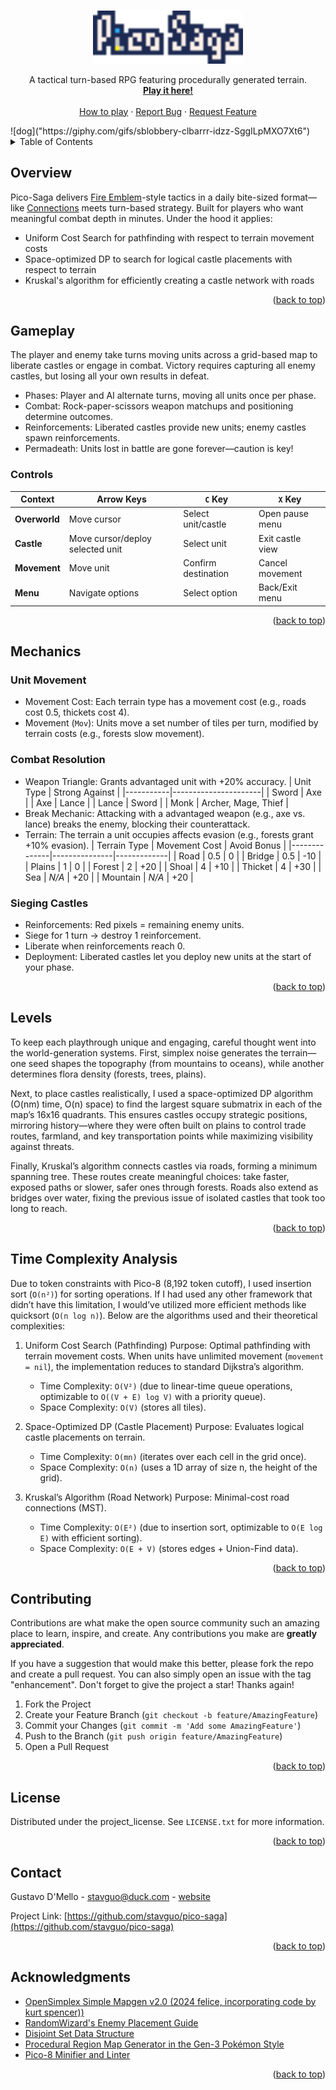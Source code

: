<!-- Improved compatibility of back to top link: See: https://github.com/othneildrew/Best-README-Template/pull/73 -->
<a id="readme-top"></a>

<br />
<div align="center">

<a href="https://github.com/stavguo/pico-saga">
  <img src="images/title.svg" alt="Logo" width="240">
</a>
  <p align="center">
    A tactical turn-based RPG featuring procedurally generated terrain.
    <br />
    <a href="https://gustavo.zip/pico-saga/">
      <strong>Play it here!</strong>
      <br />
    </a>
    <br />
    <a href="#gameplay">How to play</a>
    &middot;
    <a href="https://github.com/stavguo/pico-saga/issues/new?labels=bug&template=bug-report---.md">Report Bug</a>
    &middot;
    <a href="https://github.com/stavguo/pico-saga/issues/new?labels=enhancement&template=feature-request---.md">Request Feature</a>
  </p>
</div>
![dog]("https://giphy.com/gifs/sblobbery-clbarrr-idzz-SggILpMXO7Xt6")


<!-- TABLE OF CONTENTS -->
<details>
  <summary>Table of Contents</summary>
  <ol>
    <li><a href="#overview">Overview</a></li>
    <li>
      <a href="#gameplay">Gameplay</a>
      <ul>
        <li><a href="#controls">Controls</a></li>
      </ul>
    </li>
    <li>
      <a href="#mechanics">Mechanics</a>
      <ul>
        <li><a href="#unit-movement">Unit Movement</a></li>
        <li><a href="#combat-resolution">Combat Resolution</a></li>
        <li><a href="#sieging-castles">Sieging Castles</a></li>
      </ul>
    </li>
    <li><a href="#time-complexity-analysis">Time Complexity Analysis</a></li>
    <li><a href="#contributing">Contributing</a></li>
    <li><a href="#license">License</a></li>
    <li><a href="#contact">Contact</a></li>
    <li><a href="#acknowledgments">Acknowledgments</a></li>
  </ol>
</details>

## Overview
Pico-Saga delivers [Fire Emblem](https://en.wikipedia.org/wiki/Fire_Emblem)-style tactics in a daily bite-sized format—like [Connections](https://www.nytimes.com/games/connections) meets turn-based strategy. Built for players who want meaningful combat depth in minutes. Under the hood it applies:

- Uniform Cost Search for pathfinding with respect to terrain movement costs
- Space-optimized DP to search for logical castle placements with respect to terrain
- Kruskal's algorithm for efficiently creating a castle network with roads

<p align="right">(<a href="#readme-top">back to top</a>)</p>

## Gameplay
The player and enemy take turns moving units across a grid-based map to liberate castles or engage in combat. Victory requires capturing all enemy castles, but losing all your own results in defeat.
- Phases: Player and AI alternate turns, moving all units once per phase.
- Combat: Rock-paper-scissors weapon matchups and positioning determine outcomes.
- Reinforcements: Liberated castles provide new units; enemy castles spawn reinforcements.
- Permadeath: Units lost in battle are gone forever—caution is key!

### Controls
| Context       | Arrow Keys               | `C` Key                  | `X` Key                |
|---------------|--------------------------|--------------------------|------------------------|
| **Overworld** | Move cursor              | Select unit/castle       | Open pause menu        |
| **Castle**    | Move cursor/deploy selected unit  | Select unit              | Exit castle view       |
| **Movement**  | Move unit      | Confirm destination      | Cancel movement        |
| **Menu**      | Navigate options         | Select option           | Back/Exit menu        |
<p align="right">(<a href="#readme-top">back to top</a>)</p>

## Mechanics
### Unit Movement
- Movement Cost: Each terrain type has a movement cost (e.g., roads cost 0.5, thickets cost 4).
- Movement (`Mov`): Units move a set number of tiles per turn, modified by terrain costs (e.g., forests slow movement).

### Combat Resolution
- Weapon Triangle: Grants advantaged unit with +20% accuracy.
  | Unit Type | Strong Against       |
  |-----------|----------------------|
  | Sword     | Axe                  |
  | Axe       | Lance                |
  | Lance     | Sword                |
  | Monk      | Archer, Mage, Thief  |
- Break Mechanic: Attacking with a advantaged weapon (e.g., axe vs. lance) breaks the enemy, blocking their counterattack.
- Terrain: The terrain a unit occupies affects evasion (e.g., forests grant +10% evasion).
  | Terrain Type | Movement Cost | Avoid Bonus |
  |--------------|---------------|-------------|
  | Road         | 0.5           | 0           |
  | Bridge       | 0.5           | -10         |
  | Plains       | 1             | 0           |
  | Forest       | 2             | +20         |
  | Shoal        | 4             | +10         |
  | Thicket      | 4             | +30         |
  | Sea          | *N/A*         | +20         |
  | Mountain     | *N/A*         | +20         |

### Sieging Castles
- Reinforcements: Red pixels = remaining enemy units.
- Siege for 1 turn → destroy 1 reinforcement.
- Liberate when reinforcements reach 0.
- Deployment: Liberated castles let you deploy new units at the start of your phase.

<p align="right">(<a href="#readme-top">back to top</a>)</p>

## Levels
To keep each playthrough unique and engaging, careful thought went into the world-generation systems. First, simplex noise generates the terrain—one seed shapes the topography (from mountains to oceans), while another determines flora density (forests, trees, plains).

Next, to place castles realistically, I used a space-optimized DP algorithm (O(nm) time, O(n) space) to find the largest square submatrix in each of the map’s 16x16 quadrants. This ensures castles occupy strategic positions, mirroring history—where they were often built on plains to control trade routes, farmland, and key transportation points while maximizing visibility against threats.

Finally, Kruskal’s algorithm connects castles via roads, forming a minimum spanning tree. These routes create meaningful choices: take faster, exposed paths or slower, safer ones through forests. Roads also extend as bridges over water, fixing the previous issue of isolated castles that took too long to reach.

<p align="right">(<a href="#readme-top">back to top</a>)</p>

## Time Complexity Analysis
Due to token constraints with Pico-8 (8,192 token cutoff), I used insertion sort (`O(n²)`) for sorting operations. If I had used any other framework that didn’t have this limitation, I would’ve utilized more efficient methods like quicksort (`O(n log n)`). Below are the algorithms used and their theoretical complexities:

1. Uniform Cost Search (Pathfinding)
Purpose: Optimal pathfinding with terrain movement costs. When units have unlimited movement (`movement = nil`), the implementation reduces to standard Dijkstra’s algorithm.
    - Time Complexity: `O(V²)` (due to linear-time queue operations, optimizable to `O((V + E) log V)` with a priority queue).
    - Space Complexity: `O(V)` (stores all tiles).

2. Space-Optimized DP (Castle Placement)
Purpose: Evaluates logical castle placements on terrain.
    - Time Complexity: `O(mn)` (iterates over each cell in the grid once).
    - Space Complexity: `O(n)` (uses a 1D array of size n, the height of the grid).

3. Kruskal’s Algorithm (Road Network)
Purpose: Minimal-cost road connections (MST).
    - Time Complexity: `O(E²)` (due to insertion sort, optimizable to `O(E log E)` with efficient sorting).
    - Space Complexity: `O(E + V)` (stores edges + Union-Find data).

<p align="right">(<a href="#readme-top">back to top</a>)</p>

## Contributing

Contributions are what make the open source community such an amazing place to learn, inspire, and create. Any contributions you make are **greatly appreciated**.

If you have a suggestion that would make this better, please fork the repo and create a pull request. You can also simply open an issue with the tag "enhancement".
Don't forget to give the project a star! Thanks again!

1. Fork the Project
2. Create your Feature Branch (`git checkout -b feature/AmazingFeature`)
3. Commit your Changes (`git commit -m 'Add some AmazingFeature'`)
4. Push to the Branch (`git push origin feature/AmazingFeature`)
5. Open a Pull Request

<p align="right">(<a href="#readme-top">back to top</a>)</p>

## License

Distributed under the project_license. See `LICENSE.txt` for more information.

<p align="right">(<a href="#readme-top">back to top</a>)</p>

<!-- CONTACT -->
## Contact

Gustavo D'Mello - stavguo@duck.com - [website](https://gustavo.zip)

Project Link: [https://github.com/stavguo/pico-saga](https://github.com/stavguo/pico-saga)

<p align="right">(<a href="#readme-top">back to top</a>)</p>

<!-- ACKNOWLEDGMENTS -->
## Acknowledgments

* [OpenSimplex Simple Mapgen v2.0 (2024 felice, incorporating code by kurt spencer))](https://www.lexaloffle.com/bbs/widget.php?pid=babikipahi)
* [RandomWizard's Enemy Placement Guide](https://feuniverse.us/t/randomwizards-enemy-placement-guide/14888)
* [Disjoint Set Data Structure](https://github.com/calebwin/disjoint)
* [Procedural Region Map Generator in the Gen-3 Pokémon Style](https://github.com/huderlem/porygion)
* [Pico-8 Minifier and Linter](https://github.com/thisismypassport/shrinko8)

<p align="right">(<a href="#readme-top">back to top</a>)</p>
